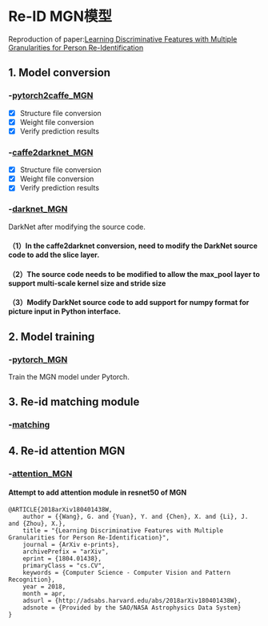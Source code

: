 # Re-ID MGN模型
Reproduction of paper:[Learning Discriminative Features with Multiple Granularities for Person Re-Identification](https://arxiv.org/abs/1804.01438v1)

## 1. Model conversion

### -[pytorch2caffe_MGN](https://github.com/lwplw/re-id_mgn/tree/master/pytorch2caffe_MGN)
- [x] Structure file conversion
- [x] Weight file conversion
- [x] Verify prediction results

### -[caffe2darknet_MGN](https://github.com/lwplw/re-id_mgn/tree/master/caffe2darknet_MGN)
- [x] Structure file conversion
- [x] Weight file conversion
- [x] Verify prediction results

### -[darknet_MGN](https://github.com/lwplw/re-id_mgn/tree/master/darknet_MGN)

DarkNet after modifying the source code.

#### （1）In the caffe2darknet conversion, need to modify the DarkNet source code to add the slice layer.

#### （2）The source code needs to be modified to allow the max_pool layer to support multi-scale kernel size and stride size

#### （3）Modify DarkNet source code to add support for numpy format for picture input in Python interface.

## 2. Model training

### -[pytorch_MGN](https://github.com/lwplw/re-id_mgn/tree/master/pytorch_MGN)

Train the MGN model under Pytorch.

## 3. Re-id matching module
### -[matching](https://github.com/lwplw/re-id_mgn/tree/master/matching)

## 4. Re-id attention MGN
### -[attention_MGN](https://github.com/lwplw/re-id_mgn/tree/master/attention_MGN)
#### Attempt to add attention module in resnet50 of MGN


```text
@ARTICLE{2018arXiv180401438W,
    author = {{Wang}, G. and {Yuan}, Y. and {Chen}, X. and {Li}, J. and {Zhou}, X.},
    title = "{Learning Discriminative Features with Multiple Granularities for Person Re-Identification}",
    journal = {ArXiv e-prints},
    archivePrefix = "arXiv",
    eprint = {1804.01438},
    primaryClass = "cs.CV",
    keywords = {Computer Science - Computer Vision and Pattern Recognition},
    year = 2018,
    month = apr,
    adsurl = {http://adsabs.harvard.edu/abs/2018arXiv180401438W},
    adsnote = {Provided by the SAO/NASA Astrophysics Data System}
}
```
